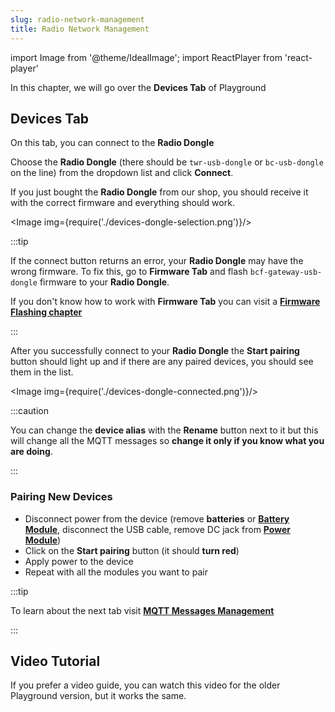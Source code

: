```yaml
---
slug: radio-network-management
title: Radio Network Management
---
```

import Image from '@theme/IdealImage';
import ReactPlayer from 'react-player'

In this chapter, we will go over the **Devices Tab** of Playground
## Devices Tab

On this tab, you can connect to the **Radio Dongle**

Choose the **Radio Dongle** (there should be `twr-usb-dongle` or `bc-usb-dongle` on the line) from the dropdown list and click **Connect**.

If you just bought the **Radio Dongle** from our shop, you should receive it with the correct firmware and everything should work.

<Image img={require('./devices-dongle-selection.png')}/>

:::tip

If the connect button returns an error, your **Radio Dongle** may have the wrong firmware. To fix this, go to **Firmware Tab** and flash `bcf-gateway-usb-dongle` firmware to your **Radio Dongle**.

If you don't know how to work with **Firmware Tab** you can visit a [**Firmware Flashing chapter**](./firmware-flashing.md)

:::

After you successfully connect to your **Radio Dongle** the **Start pairing** button should light up and if there are any paired devices, you should see them in the list.

<Image img={require('./devices-dongle-connected.png')}/>

:::caution

You can change the **device alias** with the **Rename** button next to it but this will change all the MQTT messages so **change it only if you know what you are doing**.

:::

### Pairing New Devices

- Disconnect power from the device (remove **batteries** or [**Battery Module**](../hardware-modules/about-battery-module.md), disconnect the USB cable, remove DC jack from [**Power Module**](../hardware-modules/about-power-module.md))
- Click on the **Start pairing** button (it should **turn red**)
- Apply power to the device
- Repeat with all the modules you want to pair

:::tip

To learn about the next tab visit [**MQTT Messages Management**](./mqtt-messages-management.md)

:::

## Video Tutorial

If you prefer a video guide, you can watch this video for the older Playground version, but it works the same.


<ReactPlayer controls url='https://youtu.be/ESrTEdV9PJQ' />

